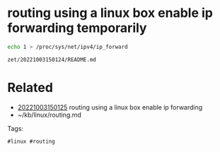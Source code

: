 # routing using a linux box enable ip forwarding temporarily
```bash
echo 1 > /proc/sys/net/ipv4/ip_forward
```

` zet/20221003150124/README.md `

# Related

- [20221003150125](/zet/20221003150125/README.md) routing using a linux box enable ip forwarding
- ~/kb/linux/routing.md

Tags:

    #linux #routing 

